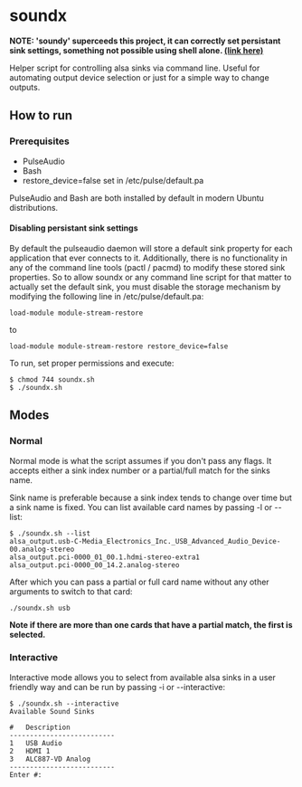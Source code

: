 # soundx

**NOTE: 'soundy' superceeds this project, it can correctly set persistant sink settings, something not possible using shell alone. [(link here)](https://github.com/kennedn/soundy)**

Helper script for controlling alsa sinks via command line. Useful for automating output device selection or just for a simple way to change outputs.

## How to run

### Prerequisites
- PulseAudio
- Bash
- restore_device=false set in /etc/pulse/default.pa

PulseAudio and Bash are both installed by default in modern Ubuntu distributions.

#### Disabling persistant sink settings

By default the pulseaudio daemon will store a default sink property for each application that ever connects to it. Additionally, there is no functionality in any of the command line tools (pactl / pacmd) to modify these stored sink properties. So to allow soundx or any command line script for that matter to actually set the default sink, you must disable the storage mechanism by modifying the following line in /etc/pulse/default.pa:
```shell
load-module module-stream-restore
```
to
```shell
load-module module-stream-restore restore_device=false
```

To run, set proper permissions and execute:
```console
$ chmod 744 soundx.sh
$ ./soundx.sh
````

## Modes
### Normal
Normal mode is what the script assumes if you don't pass any flags. It accepts either a sink index number or a partial/full match for the sinks name. 

Sink name is preferable because a sink index tends to change over time but a sink name is fixed. You can list available card names by passing -l or --list:
```console
$ ./soundx.sh --list
alsa_output.usb-C-Media_Electronics_Inc._USB_Advanced_Audio_Device-00.analog-stereo
alsa_output.pci-0000_01_00.1.hdmi-stereo-extra1
alsa_output.pci-0000_00_14.2.analog-stereo
```
After which you can pass a partial or full card name without any other arguments to switch to that card:
```console
./soundx.sh usb
```
**Note if there are more than one cards that have a partial match, the first is selected.**
### Interactive
Interactive mode allows you to select from available alsa sinks in a user friendly way and can be run by passing -i or --interactive:
```console
$ ./soundx.sh --interactive
Available Sound Sinks

#	Description
--------------------------
1	USB Audio         
2	HDMI 1            
3	ALC887-VD Analog  
--------------------------
Enter #: 
```
